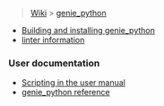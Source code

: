 > [Wiki](Home) > [genie_python](genie_python)

- [Building and installing genie_python](Building-and-installing-genie_python)
- [linter information](genie_python-linter)

### User documentation

- [Scripting in the user manual](https://github.com/ISISComputingGroup/ibex_user_manual/wiki/Scripting)
- [genie_python reference](http://shadow.nd.rl.ac.uk/genie_python/sphinx/genie_python.html)
